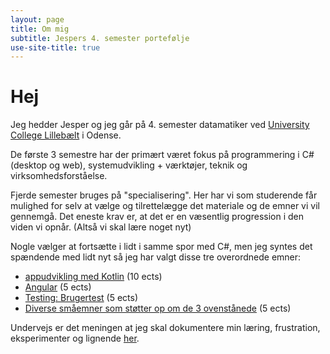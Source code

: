 ```yaml
---
layout: page
title: Om mig
subtitle: Jespers 4. semester portefølje
use-site-title: true
---
```


# Hej
Jeg hedder Jesper og jeg går på 4. semester datamatiker ved [University College Lillebælt](http://www.ucl.dk) i Odense.

De første 3 semestre har der primært været fokus på programmering i C# (desktop og web), systemudvikling + værktøjer, teknik og virksomhedsforståelse.

Fjerde semester bruges på "specialisering". Her har vi som studerende får mulighed for selv at vælge og tilrettelægge det materiale og de emner vi vil gennemgå. Det eneste krav er, at det er en væsentlig progression i den viden vi opnår. (Altså vi skal lære noget nyt)

Nogle vælger at fortsætte i lidt i samme spor med C#, men jeg syntes det spændende med lidt nyt så jeg har valgt disse tre overordnede emner:
- [appudvikling med Kotlin](goals/kotlin) (10 ects)
- [Angular](goals/angular) (5 ects)
- [Testing: Brugertest](goals/testing) (5 ects)
- [Diverse småemner som støtter op om de 3 ovenstånede](goals/supporting) (5 ects)

Undervejs er det meningen at jeg skal dokumentere min læring, frustration, eksperimenter og lignende [her](blog).
